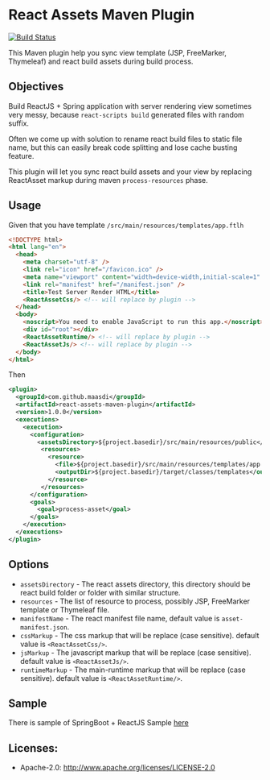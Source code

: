 React Assets Maven Plugin
=======================
[![Build Status](https://travis-ci.org/maasdi/react-assets-maven-plugin.svg?branch=master)](https://travis-ci.org/maasdi/react-assets-maven-plugin/builds)

This Maven plugin help you sync view template (JSP, FreeMarker, Thymeleaf) and react build assets during build process.

## Objectives
Build ReactJS + Spring application with server rendering view sometimes very messy, because `react-scripts build` generated files with random suffix.

Often we come up with solution to rename react build files to static file name, but this
can easily break code splitting and lose cache busting feature.

This plugin will let you sync react build assets and your view by replacing ReactAsset markup during maven `process-resources` phase.


## Usage
Given that you have template `/src/main/resources/templates/app.ftlh`

```html
<!DOCTYPE html>
<html lang="en">
  <head>
    <meta charset="utf-8" />
    <link rel="icon" href="/favicon.ico" />
    <meta name="viewport" content="width=device-width,initial-scale=1" />
    <link rel="manifest" href="/manifest.json" />
    <title>Test Server Render HTML</title>
    <ReactAssetCss/> <!-- will replace by plugin -->
  </head>
  <body>
    <noscript>You need to enable JavaScript to run this app.</noscript>
    <div id="root"></div>
    <ReactAssetRuntime/> <!-- will replace by plugin -->
    <ReactAssetJs/> <!-- will replace by plugin -->
  </body>
</html>
```

Then 

```xml
<plugin>
  <groupId>com.github.maasdi</groupId>
  <artifactId>react-assets-maven-plugin</artifactId>
  <version>1.0.0</version>
  <executions>
    <execution>
      <configuration>
        <assetsDirectory>${project.basedir}/src/main/resources/public</assetsDirectory>
         <resources>
           <resource>
             <file>${project.basedir}/src/main/resources/templates/app.ftlh</file>
             <outputDir>${project.basedir}/target/classes/templates</outputDir>
           </resource>
         </resources>
      </configuration>
      <goals>
        <goal>process-asset</goal>
      </goals>
    </execution>
  </executions>
</plugin>
```

## Options
* `assetsDirectory` - The react assets directory, this directory should be react build folder or folder with similar structure.
* `resources` - The list of resource to process, possibly JSP, FreeMarker template or Thymeleaf file.
* `manifestName` - The react manifest file name, default value is `asset-manifest.json`.
* `cssMarkup` - The css markup that will be replace (case sensitive). default value is `<ReactAssetCss/>`.
* `jsMarkup` - The javascript markup that will be replace (case sensitive). default value is `<ReactAssetJs/>`.
* `runtimeMarkup` - The main-runtime markup that will be replace (case sensitive). default value is `<ReactAssetRuntime/>`.

## Sample

There is sample of SpringBoot + ReactJS Sample [here](https://github.com/maasdi/react-assets-maven-plugin-sample)

## Licenses:
* Apache-2.0: http://www.apache.org/licenses/LICENSE-2.0